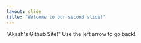 ```yaml
---
layout: slide
title: "Welcome to our second slide!"
---
```

"Akash's Github Site!"
Use the left arrow to go back!
